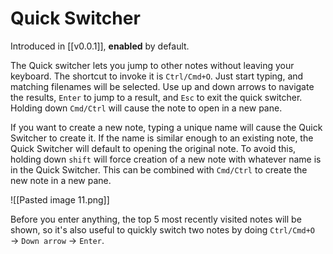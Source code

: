 # Quick Switcher
Introduced in [[v0.0.1]], **enabled** by default.

The Quick switcher lets you jump to other notes without leaving your keyboard. The shortcut to invoke it is `Ctrl/Cmd+O`. Just start typing, and matching filenames will be selected. Use up and down arrows to navigate the results, `Enter` to jump to a result, and  `Esc` to exit the quick switcher. Holding down `Cmd/Ctrl` will cause the note to open in a new pane. 

If you want to create a new note, typing a unique name will cause the Quick Switcher to create it. If the name is similar enough to an existing note, the Quick Switcher will default to opening the original note. To avoid this, holding down `shift` will force creation of a new note with whatever name is in the Quick Switcher. This can be combined with `Cmd/Ctrl` to create the new note in a new pane. 

![[Pasted image 11.png]]

Before you enter anything, the top 5 most recently visited notes will be shown, so it's also useful to quickly switch two notes by doing `Ctrl/Cmd+O` → `Down arrow` → `Enter`.


